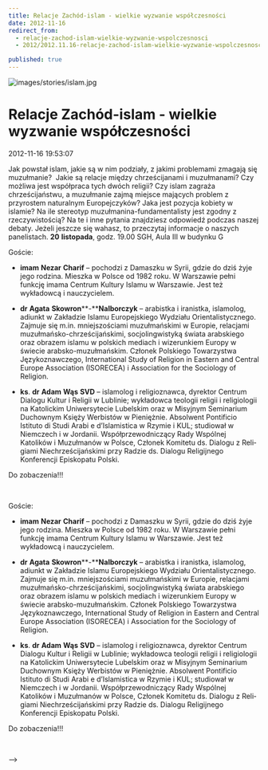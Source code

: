 ```yaml
---
title: Relacje Zachód-islam - wielkie wyzwanie współczesności
date: 2012-11-16
redirect_from: 
  - relacje-zachod-islam-wielkie-wyzwanie-wspolczesnosci
  - 2012/2012.11.16-relacje-zachod-islam-wielkie-wyzwanie-wspolczesnosci

published: true
---
```



![images/stories/islam.jpg](images/stories/islam.jpg)

# Relacje Zachód-islam - wielkie wyzwanie współczesności

<time>2012-11-16 19:53:07</time>



Jak powstał islam, jakie są w nim podziały, z jakimi problemami zmagają się muzułmanie?&nbsp;
 Jakie są relacje między chrześcijanami i muzułmanami?
Czy możliwa jest współpraca tych dwóch religii?
Czy islam zagraża chrześcijaństwu, a muzułmanie zajmą miejsce mających problem z przyrostem naturalnym Europejczyków?
Jaka jest pozycja kobiety w islamie?
Na ile stereotyp muzułmanina-fundamentalisty jest zgodny z rzeczywistością?
Na te i inne pytania znajdziesz odpowiedź podczas naszej debaty.
Jeżeli jeszcze się wahasz, to przeczytaj informacje o naszych panelistach.
**20** **listopada**, godz. 19.00
SGH, Aula III w budynku G
 

<!--{{intro-break}}-->
Goście:

- **imam** **Nezar** **Charif** – pochodzi z Damaszku w Syrii, gdzie do dziś żyje jego rodzina. Mieszka w Polsce od 1982 roku. W Warszawie pełni funkcję imama Centrum Kultury Islamu w Warszawie. Jest też wykładowcą i nauczycielem.

- **dr** **Agata** **Skowron****-****Nalborczyk** – arabistka i iranistka, islamolog, adiunkt w Zakładzie Islamu Europejskiego Wydziału Orientalistycznego. Zajmuje się m.in. mniejszościami muzułmańskimi w Europie, relacjami muzułmańsko-chrześcijańskimi, socjolingwistyką świata arabskiego oraz obrazem islamu w polskich mediach i wizerunkiem Europy w świecie arabsko-muzułmańskim. Członek Polskiego Towarzystwa Językoznawczego, International Study of Religion in Eastern and Central Europe Association (ISORECEA) i Association for the 
Sociology of Religion.
- **ks**. **dr** **Adam** **Wąs** **SVD** – islamolog i religioznawca, dyrektor Centrum Dialogu Kul­tur i Religii w Lublinie; wykładowca teologii religii i religiologii na Katolickim Uni­wersytecie Lubelskim oraz w Misyjnym Seminarium Duchownym Księży Werbi­stów w Pieniężnie. Absolwent Pontificio Istituto di Studi Arabi e d’Islamistica w Rzymie i KUL; studiował w Niemczech i w Jordanii. Współprzewodniczący Rady Wspólnej Katolików i Muzułmanów w Polsce, Członek Komitetu ds. Dialogu z Reli­giami Niechrześcijańskimi przy Radzie ds. Dialogu Religijnego Konferencji Episko­patu Polski.

 Do zobaczenia!!!

 


<!--CONTENT FROM OLD SERVER (jos before 2013): 

Jak powstał islam, jakie są w nim podziały, z jakimi problemami zmagają się muzułmanie?&nbsp;
 Jakie są relacje między chrześcijanami i muzułmanami?
Czy możliwa jest współpraca tych dwóch religii?
Czy islam zagraża chrześcijaństwu, a muzułmanie zajmą miejsce mających problem z przyrostem naturalnym Europejczyków?
Jaka jest pozycja kobiety w islamie?
Na ile stereotyp muzułmanina-fundamentalisty jest zgodny z rzeczywistością?
Na te i inne pytania znajdziesz odpowiedź podczas naszej debaty.
Jeżeli jeszcze się wahasz, to przeczytaj informacje o naszych panelistach.


**20** **listopada**, godz. 19.00
SGH, Aula III w budynku G


 


<!--{{intro-break}}-->

Goście:

- **imam** **Nezar** **Charif** – pochodzi z Damaszku w Syrii, gdzie do dziś żyje jego rodzina. Mieszka w Polsce od 1982 roku. W Warszawie pełni funkcję imama Centrum Kultury Islamu w Warszawie. Jest też wykładowcą i nauczycielem.

- **dr** **Agata** **Skowron****-****Nalborczyk** – arabistka i iranistka, islamolog, adiunkt w Zakładzie Islamu Europejskiego Wydziału Orientalistycznego. Zajmuje się m.in. mniejszościami muzułmańskimi w Europie, relacjami muzułmańsko-chrześcijańskimi, socjolingwistyką świata arabskiego oraz obrazem islamu w polskich mediach i wizerunkiem Europy w świecie arabsko-muzułmańskim. Członek Polskiego Towarzystwa Językoznawczego, International Study of Religion in Eastern and Central Europe Association (ISORECEA) i Association for the Sociology of Religion.
- **ks**. **dr** **Adam** **Wąs** **SVD** – islamolog i religioznawca, dyrektor Centrum Dialogu Kul­tur i Religii w Lublinie; wykładowca teologii religii i religiologii na Katolickim Uni­wersytecie Lubelskim oraz w Misyjnym Seminarium Duchownym Księży Werbi­stów w Pieniężnie. Absolwent Pontificio Istituto di Studi Arabi e d’Islamistica w Rzymie i KUL; studiował w Niemczech i w Jordanii. Współprzewodniczący Rady Wspólnej Katolików i Muzułmanów w Polsce, Członek Komitetu ds. Dialogu z Reli­giami Niechrześcijańskimi przy Radzie ds. Dialogu Religijnego Konferencji Episko­patu Polski.

 Do zobaczenia!!!

 

-->

<!--{{json:{"created_date":"2012-11-16 19:53:07","publish_down":"0000-00-00 00:00:00","id":"1143"}}}-->